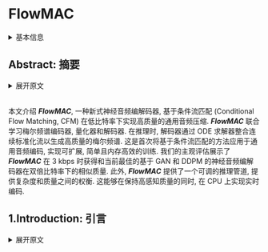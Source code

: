 # FlowMAC

<details>
<summary>基本信息</summary>

- 标题: "FlowMAC: Conditional Flow Matching for Audio Coding at Low Bit Rates"
- 作者: 
  - 01 Nicola Pia
  - 02 Martin Strauss
  - 03 Markus Multrus 
  - 04 Bernd Edler
- 链接: 
  - [ArXiv](https://arxiv.org/abs/2409.17635)
  - [Publication] Submitted to ICASSP 2025
  - [Github]
  - [Demo]
- 文件: 
  - [ArXiv](_PDF/2409.17635v1__FlowMAC__Conditional_Flow_Matching_for_Audio_Coding_at_Low_Bit_Rates.pdf)
  - [Publication] #TODO

</details>

## Abstract: 摘要

<details>
<summary>展开原文</summary>

This paper introduces ***FlowMAC***, a novel neural audio codec for high-quality general audio compression at low bit rates based on conditional flow matching (CFM). 
***FlowMAC*** jointly learns a mel spectrogram encoder, quantizer and decoder. 
At inference time the decoder integrates a continuous normalizing flow via an ODE solver to generate a high-quality mel spectrogram. 
This is the first time that a CFM-based approach is applied to general audio coding, enabling a scalable, simple and memory efficient training. 
Our subjective evaluations show that ***FlowMAC*** at 3 kbps achieves similar quality as state-of-the-art GAN-based and DDPM-based neural audio codecs at double the bit rate. 
Moreover, ***FlowMAC*** offers a tunable inference pipeline, which permits to trade off complexity and quality. 
This enables real-time coding on CPU, while maintaining high perceptual quality.

</details>
<br>

本文介绍 ***FlowMAC***, 一种新式神经音频编解码器, 基于条件流匹配 (Conditional Flow Matching, CFM) 在低比特率下实现高质量的通用音频压缩.
***FlowMAC*** 联合学习梅尔频谱编码器, 量化器和解码器.
在推理时, 解码器通过 ODE 求解器整合连续标准化流以生成高质量的梅尔频谱.
这是首次将基于条件流匹配的方法应用于通用音频编码, 实现可扩展, 简单且内存高效的训练.
我们的主观评估展示了 ***FlowMAC*** 在 3 kbps 时获得和当前最佳的基于 GAN 和 DDPM 的神经音频编解码器在双倍比特率下的相似质量.
此外, ***FlowMAC*** 提供了一个可调的推理管道, 提供复杂度和质量之间的权衡.
这能够在保持高感知质量的同时, 在 CPU 上实现实时编码.


## 1.Introduction: 引言

<details>
<summary>展开原文</summary>

In the modern digital world, audio codecs are used on a day-to-day basis, so every technological advancement can have a large impact.
In recent years, deep neural networks (DNNs) revolutionized the field of audio compression.
Early approaches~\cite{firstnn_coding,knet_coding,zhen2020efficientscalableneuralresidual} control the compression at via entropy-based losses and ensure good quality via reconstruction losses. 
With the advent of deep generative models the quality of neural codecs at bit rates lower than 12\,kbps greatly improved. 

While for speech coding many different approaches were proven to be successful~\cite{wavenet_coding,lpcnet_coding,ssmgan,cascade_coding}, the general audio codec SoundStream~\cite{soundstream} established a new paradigm of training a residual VQ-VAE~\cite{vq_vae} via an additional GAN loss end-to-end (e2e).
For this, a DNN-encoder extracts a learned latent, a residual VQ generates the bit stream, and a DNN-decoder synthesizes the audio.
All the modules are jointly learned via a combination of multiple spectral reconstruction, VQ-VAE codebook and commitment and adversarial losses.

Various improvements on the design of SoundStream were proposed afterwards.
EnCodec~\cite{defossez2023encodec} used recurrent networks and an improved compression capability via entropy coding based on language models in the quantizer.
The Descript-Audio-Codec (DAC)~\cite{dac} achieved high quality extending on the model size, using innovative audio-specific activations~\cite{snake}, and scaling up the discriminator architecture.

The e2e VQ-GAN approach offers a great flexibility in the design and complexity of the codec~\cite{tfnet,pia22_interspeech,funcodec}.
However, it often entails a complicated and unstable training pipeline, which sometimes fails to meet quality expectations for challenging signal types, particularly at bit rates lower than 6\,kbps.

Denoising Diffusion Probabilistic Models (DDPMs) were proposed recently for speech~\cite{ladiffcodec} and general audio~\cite{NEURIPS2023_MDB,liu2024semanticodecultralowbitrate}.
While~\cite{liu2024semanticodecultralowbitrate} targets semantic coding at ultra low bit rates, MultiBandDiffusion (MBD)~\cite{NEURIPS2023_MDB} is a decoder model that enables high-quality synthesis of the EnCodec latent at 1.5, 3 and 6\,kbps for general audio.
This model uses a time-domain subband-based decoding scheme and achieves state-of-the-art quality for music.
The high complexity of this model makes it hard to use in embedded devices and its dependency on a pre-trained bit stream might limit its compression capabilities.

VQ-GANs entail a highly involved training pipeline and the existing DDPMs are computationally heavy models.
This demonstrates the need for a solution that is easy to train, while offering high quality performance at acceptable complexity.

Recently, a new paradigm to train continuous normalizing flows (CNFs) called conditional flow matching (CFM) emerged~\cite{lipman2023flow} and demonstrated state-of-the-art quality for both image~\cite{esser2024scalingrectifiedflowtransformers} and audio generation~\cite{matcha, p_flow, le2023voicebox}.
This approach offers a simple training pipeline at much lower inference and training costs compared to DDPMs. 

In this work, we present the \textbf{Flow} \textbf{M}atching \textbf{A}udio \textbf{C}odec (\textbf{FlowMAC}), a new audio compression model for low bit rate coding of general audio at $24$\,kHz audio based on CFM.
Our proposed approach learns a mel spectrogram encoder, residual VQ, and decoder via a combination of a simple reconstruction loss and the CFM objective.
The CFM-based decoder generates realistic mel spectrograms from the discrete latent, which is then converted to waveform domain via an efficient version of BigVGAN~\cite{lee2023bigvgan}.
The model design is simple and the training pipeline is stable and efficient.

Our contributions can be summarized as follows: 
- We introduce FlowMAC, a CFM-based mel spectrogram codec offering a simple and efficient training pipeline.
- Our listening test results demonstrate that FlowMAC achieves state-of-the-art quality at 3\,kbps matching GAN-based and DDPM-based solutions at double the bit rate.
- We propose an efficient version of FlowMAC capable of coding at high quality and faster than real time on a CPU.

</details>
<br>

